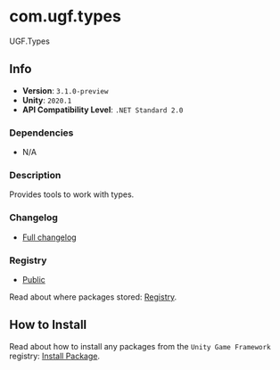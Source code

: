 # com.ugf.types

UGF.Types

## Info

- **Version**: `3.1.0-preview`
- **Unity**: `2020.1`
- **API Compatibility Level**: `.NET Standard 2.0`

### Dependencies

- N/A


### Description

Provides tools to work with types.

### Changelog

- [Full changelog](changelog.md)

### Registry

- [Public](https://bintray.com/unity-game-framework/public)

Read about where packages stored: [Registry](https://github.com/unity-game-framework/organization/blob/master/docs/registry.md).

## How to Install

Read about how to install any packages from the `Unity Game Framework` registry: [Install Package](https://github.com/unity-game-framework/organization/blob/master/docs/install-packages.md).
